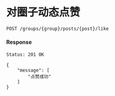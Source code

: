 # 对圈子动态点赞

```
POST /groups/{group}/posts/{post}/like
```



#### Response

```
Status: 201 OK
```
```json5
{
    "message": [
        "点赞成功"
    ]
}
```
